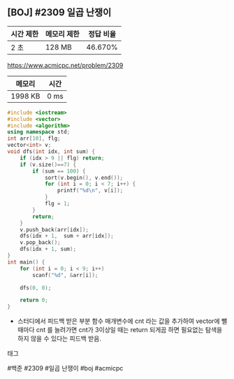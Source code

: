 ## [BOJ] #2309 일곱 난쟁이

| 시간 제한 | 메모리 제한 | 정답 비율 |
| --------- | ----------- | --------- |
| 2 초      | 128 MB      | 46.670%   |

https://www.acmicpc.net/problem/2309







| 메모리  | 시간 |
| ------- | ---- |
| 1998 KB | 0 ms |

```c++
#include <iostream>
#include <vector>
#include <algorithm>
using namespace std;
int arr[10], flg;
vector<int> v;
void dfs(int idx, int sum) {
	if (idx > 9 || flg) return;
	if (v.size()==7) {
		if (sum == 100) {
			sort(v.begin(), v.end());
			for (int i = 0; i < 7; i++) {
				printf("%d\n", v[i]);
			}
			flg = 1;
		}
		return;
	}
	v.push_back(arr[idx]);
	dfs(idx + 1,  sum + arr[idx]);
	v.pop_back();
	dfs(idx + 1, sum);
}
int main() {
	for (int i = 0; i < 9; i++)
		scanf("%d", &arr[i]);

	dfs(0, 0);

	return 0;
}
```



- 스터디에서 피드백 받은 부분
  함수 매개변수에 cnt 라는 값을 추가하여 vector에 뺄 때마다 cnt 를 늘려가면 cnt가 3이상일 때는 return 되게끔 하면 필요없는 탐색을 하지 않을 수 있다는 피드백 받음.



태그

#백준 #2309 #일곱 난쟁이 #boj #acmicpc